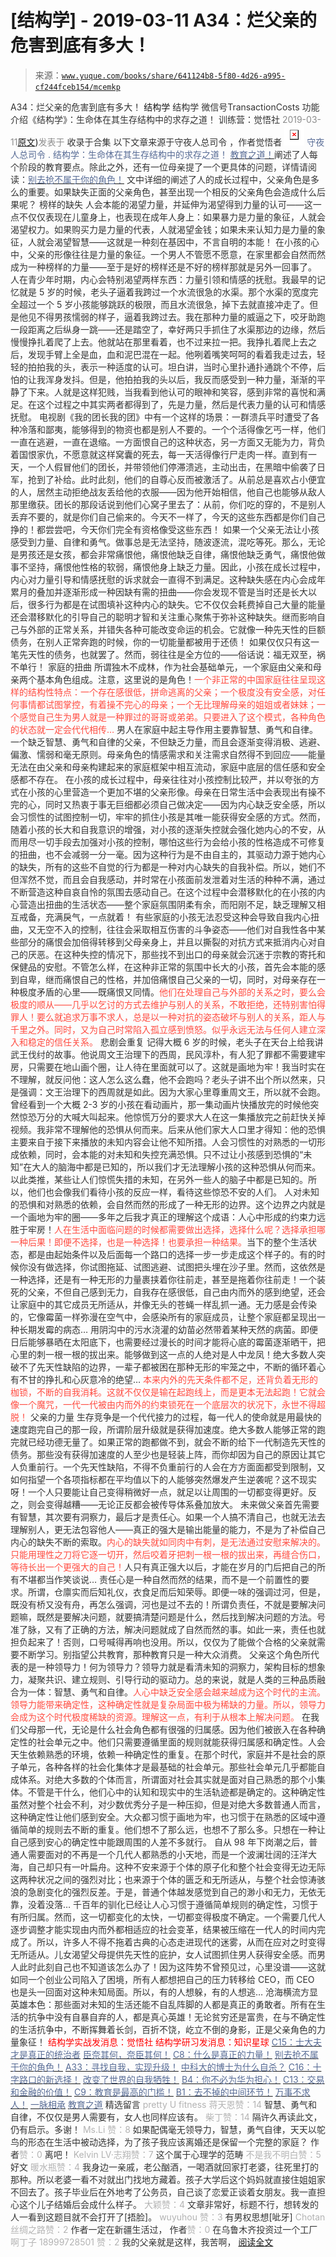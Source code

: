 # [结构学] - 2019-03-11 A34：烂父亲的危害到底有多大！

> 来源：[`www.yuque.com/books/share/641124b8-5f80-4d26-a995-cf244fceb154/mcemkp`](https://www.yuque.com/books/share/641124b8-5f80-4d26-a995-cf244fceb154/mcemkp)

<ne-p id="520f42f3293818f927861ebbd5b15da4_p_0" data-lake-id="520f42f3293818f927861ebbd5b15da4_p_0"><ne-text id="u4c7487fb" style="color: rgb(51, 51, 51);">A34：烂父亲的危害到底有多大！</ne-text></ne-p> <ne-p id="0f346bf69ec61a28339e0e14a539546e" data-lake-id="0f346bf69ec61a28339e0e14a539546e"><ne-text id="u2a4ae0c1" ne-fontsize="14">结构学</ne-text></ne-p> <ne-p id="de62b607f41d20f88900300de05f3371" data-lake-id="de62b607f41d20f88900300de05f3371"><ne-text id="u41c0f880" ne-fontsize="14" ne-bold="true" style="color: rgb(51, 51, 51);">结构学</ne-text></ne-p> <ne-p id="484ca414328cf81c78dfcd771daf802b" data-lake-id="484ca414328cf81c78dfcd771daf802b"><ne-text id="u1e72707e" ne-fontsize="14" style="color: rgb(51, 51, 51);">微信号</ne-text><ne-text id="u6f0d1695" ne-fontsize="14" style="color: rgb(51, 51, 51);">TransactionCosts</ne-text></ne-p> <ne-p id="9f873bc8570a34cde6f683a7756fb57b" data-lake-id="9f873bc8570a34cde6f683a7756fb57b"><ne-text id="u8ea6c286" ne-fontsize="14" style="color: rgb(51, 51, 51);">功能介绍</ne-text><ne-text id="uae7472ab" ne-fontsize="14" style="color: rgb(51, 51, 51);">《结构学》：生命体在其生存结构中的求存之道！ 训练营：觉悟社</ne-text></ne-p> <ne-p id="e8697adf6d437e9a694f277297be0730" data-lake-id="e8697adf6d437e9a694f277297be0730"><ne-text id="u602ce3e2" style="color: rgb(140, 140, 140);">2019-03-11</ne-text>[<ne-text id="u9d73d7c6" ne-fontsize="14">原文</ne-text>](https://mp.weixin.qq.com/s?__biz=MzIzMDYwOTM0Mg==&mid=2247483986&idx=1&sn=984fbf5e696f7a3f34f25dcf93037cea&chksm=e8b19a83dfc61395d629a54503920505c42a73a62b9e72308ed4ea0d66c509ca66a1a3138ea5#rd))<ne-text id="u9d52b09f" ne-fontsize="14" style="color: rgb(140, 140, 140);">发表于</ne-text></ne-p> <ne-p id="5f43d9cb555ae564be75af827cc8658d" data-lake-id="5f43d9cb555ae564be75af827cc8658d"><ne-text id="u2bab0ea6" style="color: rgb(51, 51, 51);">收录于合集</ne-text></ne-p> <ne-p id="518d32a5db22320a35814b09b5c2bdfc" data-lake-id="518d32a5db22320a35814b09b5c2bdfc"><ne-text id="u5e7daba5" ne-fontsize="14" style="color: rgb(51, 51, 51);">以下文章来源于守夜人总司令 ，作者觉悟者</ne-text></ne-p> <ne-p id="79771be3b85d9b5cad09260130678772" data-lake-id="79771be3b85d9b5cad09260130678772"><ne-card data-card-name="image" data-card-type="inline" id="R3jjO" ne-fontsize="14" data-event-boundary="card" style="color: rgb(87, 107, 149);">![](img/e6bca47321d9705ff66086277eac4db1.png)  <ne-p id="2ec7fdd96ed2e4bf168a1f170bc667f3" data-lake-id="2ec7fdd96ed2e4bf168a1f170bc667f3"><ne-text id="ub2cf9693" style="color: rgb(87, 107, 149);">守夜人总司令</ne-text></ne-p> <ne-p id="8a675f094bac0adf1be9d3f67aed3b13" data-lake-id="8a675f094bac0adf1be9d3f67aed3b13"><ne-text id="uaec7add8" ne-fontsize="14" style="color: rgb(87, 107, 149);">.</ne-text></ne-p> <ne-p id="a6c9a406a8e7ef499f336e11dbd2bcee" data-lake-id="a6c9a406a8e7ef499f336e11dbd2bcee"><ne-text id="ua724c165" style="color: rgb(87, 107, 149);">结构学：生命体在其生存结构中的求存之道！</ne-text></ne-p> <ne-p id="659c90dea04099ec2e4d51d2525afc01" data-lake-id="659c90dea04099ec2e4d51d2525afc01">[<ne-text id="u40fb230d" style="color: rgb(87, 107, 149);">教育之道！</ne-text>](http://mp.weixin.qq.com/s?__biz=MzIzMDYwOTM0Mg==&mid=2247483847&idx=1&sn=097da00a3678070306d45a8f6fe8269a&chksm=e8b19916dfc6100037581f9c7888444ec5f746dbfc13a2276592f424d039b027cefb6b5c9de1&scene=21#wechat_redirect)<ne-text id="u7f42828b" style="color: rgb(51, 51, 51);">阐述了人每个阶段的教育要点。除此之外，还有一位母亲提了一个更具体的问题，详情请阅读：</ne-text>[<ne-text id="u17fd6d14" style="color: rgb(87, 107, 149);">别去抢不属于你的角色！</ne-text>](http://mp.weixin.qq.com/s?__biz=MzAxNDk1NjI2Mw==&mid=2247484029&idx=1&sn=4468cd35b5dfa71d932a601ed59da256&chksm=9b8a21f5acfda8e3589b3a23804ac9705e847572f02165212389830fd9ee6f9226e709dac4a5&scene=21#wechat_redirect) <ne-text id="uabd9dcf4" style="color: rgb(51, 51, 51);">文中详细的阐述了人的成长过程中，父亲角色是多么的重要。如果缺失正面的父亲角色，甚至出现一个相反的父亲角色会造成什么后果呢？</ne-text></ne-p> <ne-p id="03ac2f1eb72438980868e1b5b89e92b0" data-lake-id="03ac2f1eb72438980868e1b5b89e92b0"><ne-text id="u81aa19a3" ne-bold="true" style="color: rgb(51, 51, 51);">榜样的缺失</ne-text></ne-p> <ne-p id="c89d2b7d9951a40ca03249718685fa6c" data-lake-id="c89d2b7d9951a40ca03249718685fa6c"><ne-text id="u30814ce6" ne-bold="true" style="color: rgb(51, 51, 51);">人会本能的渴望力量，并延伸为渴望得到力量的认可——这一点不仅仅表现在儿童身上，也表现在成年人身上：如果暴力是力量的象征，人就会渴望权力。如果购买力是力量的代表，人就渴望金钱；如果未来认知力是力量的象征，人就会渴望智慧——这就是一种刻在基因中，不言自明的本能！</ne-text></ne-p> <ne-p id="1207cf717cb3ba9373b85918dfe81eec" data-lake-id="1207cf717cb3ba9373b85918dfe81eec"><ne-text id="ue25fb00a" style="color: rgb(51, 51, 51);">在小孩的心中，父亲的形像往往是力量的象征。一个男人不管愿不愿意，在家里都会自然而然成为一种榜样的力量——至于是好的榜样还是不好的榜样那就是另外一回事了。</ne-text></ne-p> <ne-p id="11033bf2b9d6f86cf4935e6d4681bd0d" data-lake-id="11033bf2b9d6f86cf4935e6d4681bd0d"><ne-text id="u755280f4" ne-bold="true" style="color: rgb(51, 51, 51);">人在青少年时期，内心会特别渴望两样东西：力量引领和情感的抚慰。</ne-text><ne-text id="u86a57c11" style="color: rgb(51, 51, 51);">我最早的记忆就是 5 岁的时候，老头子逼着我跨过一个水流很急的水渠。那个水渠的宽度完全超过一个 5 岁小孩能够跳跃的极限，而且水流很急，掉下去就直接冲走了。但是他见不得男孩懦弱的样子，逼着我跨过去。我在那种力量的威逼之下，咬牙助跑一段距离之后纵身一跳——还是踏空了，幸好两只手抓住了水渠那边的边缘，然后慢慢挣扎着爬了上去。他就站在那里看着，也不过来拉一把。我挣扎着爬上去之后，发现手臂上全是血，血和泥巴混在一起。他咧着嘴笑呵呵的看着我走过去，轻轻的拍拍我的头，表示一种适度的认可。坦白讲，当时心里扑通扑通跳个不停，后怕的让我浑身发抖。但是，他拍拍我的头以后，我反而感受到一种力量，渐渐的平静了下来。人就是这样犯贱，当我看到他认可的眼神和笑容，感到非常的喜悦和满足。在这个过程之中其实两者都得到了，先是力量，然后是代表力量的认可和情感抚慰。</ne-text></ne-p> <ne-p id="a0399edb773be876fe088bc9a128e43e" data-lake-id="a0399edb773be876fe088bc9a128e43e"><ne-text id="u6f708938" style="color: rgb(51, 51, 51);">电视剧《我的团长我的团》中有一个这样的场景：一群溃兵平时遭受了各种冷落和鄙夷，能够得到的物资也都是别人不要的。一个个活得像乞丐一样，他们一直在逃避，一直在退缩。一方面恨自己的这种状态，另一方面又无能为力，背负着国恨家仇，不愿意就这样窝囊的死去，每一天活得像行尸走肉一样。直到有一天，一个人假冒他们的团长，并带领他们停滞溃逃，主动出击，在黑暗中偷袭了日军，抢到了补给。此时此刻，他们的自尊心反而被激活了。从前总是喜欢占小便宜的人，居然主动拒绝战友丢给他的衣服——因为他开始相信，他自己也能够从敌人那里缴获。团长的那段话说到他们心窝子里去了：从前，你们吃的穿的，不是别人丢弃不要的，就是你们自己偷来的。今天不一样了，今天的这些东西都是你们自己挣的！都尝尝吧，今天你们完全有资格像受这些东西！</ne-text></ne-p> <ne-p id="4d2647910a8f8e994ec46e3036992dd5" data-lake-id="4d2647910a8f8e994ec46e3036992dd5"><ne-text id="u348fc0f8" style="color: rgb(51, 51, 51);">如果一个父亲无法让小孩感受到力量、自律和勇气。做事总是无法坚持，随波逐流，混吃等死。那么，无论是男孩还是女孩，都会非常痛恨他，痛恨他缺乏自律，痛恨他缺乏勇气，痛恨他做事不坚持，痛恨他性格的软弱，痛恨他身上缺乏力量。因此，小孩在成长过程中，内心对力量引导和情感抚慰的诉求就会一直得不到满足。这种缺失感在内心会成年累月的叠加并逐渐形成一种因缺有需的扭曲——你会发现不管是当时还是长大以后，很多行为都是在试图填补这种内心的缺失。它不仅仅会耗费掉自己大量的能量还会潜移默化的引导自己的聪明才智和关注重心聚焦于弥补这种缺失。继而影响自己与外部的正常关系，并错失各种可能改变命运的机会。它就像一种先天性的巨额债务，在别人正常奔跑的时候，你的一切能量都被用于还债！</ne-text></ne-p> <ne-p id="cd801711ef05f17b0c619b18df593868" data-lake-id="cd801711ef05f17b0c619b18df593868"><ne-text id="u6a525a1a" style="color: rgb(51, 51, 51);">如果仅仅只有这一笔先天性的债务，也就罢了。然而，弱往往是全方位的——俗话说：福无双至，祸不单行！</ne-text></ne-p> <ne-p id="16627e7e6ac4e6972a66d9e68656625a" data-lake-id="16627e7e6ac4e6972a66d9e68656625a"><ne-text id="u01e2807e" ne-bold="true" style="color: rgb(51, 51, 51);">家庭的扭曲</ne-text></ne-p> <ne-p id="53dac62563ddd73d88db79e1c117ee65" data-lake-id="53dac62563ddd73d88db79e1c117ee65"><ne-text id="uf0a24c79" style="color: rgb(51, 51, 51);">所谓独木不成林，作为社会基础单元，一个家庭由父亲和母亲两个基本角色组成。注意，这里说的是角色！</ne-text><ne-text id="uc37362d1" style="color: rgb(255, 76, 65);">一个非正常的中国家庭往往呈现这样的结构性特点：一个存在感很低，拼命逃离的父亲；一个极度没有安全感，对任何事情都试图掌控，有着操不完心的母亲；一个无比理解母亲的姐姐或者妹妹；一个感觉自己生为男人就是一种罪过的哥哥或弟弟。只要进入了这个模式，各种角色的状态就一定会代代相传…</ne-text></ne-p> <ne-p id="a87e5b357ce543b50137a7b37484585a" data-lake-id="a87e5b357ce543b50137a7b37484585a"><ne-text id="u092c0f56" ne-bold="true" style="color: rgb(51, 51, 51);">男人在家庭中起主导作用主要靠智慧、勇气和自律。一个缺乏智慧、勇气和自律的父亲，不但缺乏力量，而且会逐渐变得消极、逃避、偏激、懦弱和毫无原则。</ne-text><ne-text id="u263df9f9" style="color: rgb(51, 51, 51);">母亲角色的情感需求和关注需求自然得不到回应——</ne-text><ne-text id="u118ffa46" ne-bold="true" style="color: rgb(51, 51, 51);">能量无法在由父亲和母亲构建起来的家庭框架中相互流动，家庭中底层的信任感和安全感都不存在。</ne-text></ne-p> <ne-p id="e92232b246b2bb5c271bc8461a35fd77" data-lake-id="e92232b246b2bb5c271bc8461a35fd77"><ne-text id="ub1a68068" style="color: rgb(51, 51, 51);">在小孩的成长过程中，母亲往往对小孩控制比较严，并以夸张的方式在小孩的心里营造一个更加不堪的父亲形像。母亲在日常生活中会表现出有操不完的心，同时又热衷于事无巨细都必须自己做决定——因为内心缺乏安全感，所以会习惯性的试图控制一切，牢牢的抓住小孩是其唯一能获得安全感的方式。然而，随着小孩的长大和自我意识的增强，对小孩的逐渐失控就会强化她内心的不安，从而用尽一切手段去加强对小孩的控制，哪怕这些行为会给小孩的性格造成不可修复的扭曲，也不会减弱一分一毫。因为这种行为是不由自主的，其驱动力源于她内心的缺失，所有的这些不自觉的行为都是一种对内心缺失的自我补偿。所以，她们不但浑然不觉，而且会自我感动，并时常在小孩面前发泄着对生活的种种不满，通过不断营造这种自哀自怜的氛围去感动自己。</ne-text><ne-text id="u792cf61f" ne-bold="true" style="color: rgb(51, 51, 51);">在这个过程中会潜移默化的在小孩的内心营造出扭曲的生活状态——整个家庭氛围阴柔有余，而阳刚不足，缺乏理解又相互戒备，充满戾气，一点就着！</ne-text></ne-p> <ne-p id="8fbbf587c7071164162dd054a16fdd82" data-lake-id="8fbbf587c7071164162dd054a16fdd82"><ne-text id="udbfe6ce7" style="color: rgb(51, 51, 51);">有些家庭的小孩无法忍受这种会导致自我内心扭曲，又无空不入的控制，往往会采取相互伤害的斗争姿态——他们对自我性各中某些部分的痛恨会加倍得转移到父母亲身上，并且以撕裂的对抗方式来抵消内心对自己的厌恶。在这种失控的情况下，那些找不到出口的母亲就会沉迷于宗教的寄托和保健品的安慰。</ne-text><ne-text id="u3a01b3c6" ne-bold="true" style="color: rgb(51, 51, 51);">不管怎么样，在这种非正常的氛围中长大的小孩，首先会本能的感到自卑，继而痛恨自己的性格，并加倍痛恨自己父亲的一切，同时，对母亲存在一种极度矛盾的心里——既痛恨又同情。</ne-text><ne-text id="ud1581b59" style="color: rgb(255, 76, 65);">他们在处理自己与外部的关系之时，要么会极度的顺从——几乎以乞讨的方式去维护与别人的关系，不敢拒绝，还特别害怕得罪人！要么就追求万事不求人，总是以一种对抗的姿态破坏与别人的关系，距人与千里之外。同时，又为自己时常陷入孤立感到愤怒。似乎永远无法与任何人建立深入和稳定的信任关系。</ne-text></ne-p> <ne-p id="43e3076b1d3636f2f4b4ff6feb4c74eb" data-lake-id="43e3076b1d3636f2f4b4ff6feb4c74eb"><ne-text id="u9e53ade1" ne-bold="true" style="color: rgb(51, 51, 51);">悲剧会重复</ne-text></ne-p> <ne-p id="6de70b873cd14b7c21102d175af51483" data-lake-id="6de70b873cd14b7c21102d175af51483"><ne-text id="u009240bc" style="color: rgb(51, 51, 51);">记得大概 6 岁的时候，老头子在天台上给我讲武王伐纣的故事。他说周文王治理下的西周，民风淳朴，有人犯了罪都不需要建牢房，只需要在地山画个圈，让人待在里面就可以了。这就是画地为牢！我当时实在不理解，就反问他：这人怎么这么蠢，他不会跑吗？老头子讲不出个所以然来，只是强调：文王治理下的西周就是如此。因为大家心里尊重周文王，所以就不会跑。</ne-text></ne-p> <ne-p id="08397ccd45da0eeeba9ccdc0d0f86aa0" data-lake-id="08397ccd45da0eeeba9ccdc0d0f86aa0"><ne-text id="udd3f3c26" style="color: rgb(51, 51, 51);">曾经看到一个大概 2-3 岁的小孩在看动画片，那一集动画片快播放完的时候他突然惊恐万分的大喊大叫起来。他惊慌万分的要求大人在这一集播放完之前赶快关掉视频。我非常不理解他的恐惧从何而来。后来从他们家大人口里才得知：他的恐惧主要来自于接下来播放的未知内容会让他不知所措。</ne-text><ne-text id="u5d2e4d48" ne-bold="true" style="color: rgb(51, 51, 51);">人会习惯性的对熟悉的一切形成依赖，同时，会本能的对未知和失控充满恐惧。</ne-text><ne-text id="u185a5ffe" style="color: rgb(51, 51, 51);">只不过让小孩感到恐惧的“未知”在大人的脑海中都是已知的，所以我们才无法理解小孩的这种恐惧从何而来。以此类推，某些让人们惊慌失措的未知，在另外一些人的脑子中都是已知的。所以，他们也会像我们看待小孩的反应一样，看待这些惊恐不安的人们。</ne-text></ne-p> <ne-p id="7ab569807cef9a35125d307573eac420" data-lake-id="7ab569807cef9a35125d307573eac420"><ne-text id="u824905cf" ne-bold="true" style="color: rgb(51, 51, 51);">人对未知的恐惧和对熟悉的依赖，会自然而然的形成了一种无形的边界。这个边界之内就是一个画地为牢的圈——多年之后我才真正的理解这个成语：人心中形成的约束力远胜于牢房！</ne-text><ne-text id="u46aaa931" style="color: rgb(255, 76, 65);">人在生活中面临问题的时候都需要做出选择，选择什么呢？选择承担哪一种后果！即便不选择，也是一种选择！也要承担一种结果。</ne-text><ne-text id="ucb8d9cad" style="color: rgb(51, 51, 51);">当下的整个生活状态，都是由起始条件以及后面每一个路口的选择一步一步走成这个样子的。有的时候你没有做选择，你试图拖延、试图逃避、试图把头埋在沙子里。然而，这依然是一种选择，还是有一种无形的力量裹挟着你往前走，甚至是拖着你往前走！一个装死的父亲，不但自己感到无力，自我存在感很低，自己由内而外的感到绝望，还会让家庭中的其它成员无所适从，并像无头的苍蝇一样乱抓一通。</ne-text><ne-text id="udf448db6" ne-bold="true" style="color: rgb(51, 51, 51);">无力感是会传染的，它像霉菌一样弥漫在空气中，会感染所有的家庭成员，让整个家庭都呈现出一种长期发霉的病态…</ne-text></ne-p> <ne-p id="69b27cdb5b26eb434524198fc57eb96a" data-lake-id="69b27cdb5b26eb434524198fc57eb96a"><ne-text id="ud9190931" style="color: rgb(51, 51, 51);">用阴沟中的污水浇灌的幼苗必然带着某种天然的病菌。即便日后能够暴晒在太阳底下，也需要经过漫长的时间才能将心底的霉菌逐渐晒干，把心里的刺一根一根的拔出来。能够做到这一点的人绝对是人中龙凤！绝大多数人突破不了先天性缺陷的边界，一辈子都被困在那种无形的牢笼之中，不断的循环着心有不甘的挣扎和心灰意冷的绝望…</ne-text> <ne-text id="u31144a5f" style="color: rgb(255, 76, 65);">本来内外的先天条件都不足，还背负着无形的枷锁，不断的自我消耗。这就不仅仅是输在起跑线上，而是更本无法起跑！它就会像一个魔咒，一代一代被由内而外的约束锁死在一个底层次的状况下，永世不得超脱！</ne-text></ne-p> <ne-p id="ad74b1f7aad3fc72c8076404d08ad1a2" data-lake-id="ad74b1f7aad3fc72c8076404d08ad1a2"><ne-text id="uc2bd2444" ne-bold="true" style="color: rgb(51, 51, 51);">父亲的力量</ne-text></ne-p> <ne-p id="b2bcd1fe55cf713310b98f85b122f385" data-lake-id="b2bcd1fe55cf713310b98f85b122f385"><ne-text id="uac9c41f0" style="color: rgb(51, 51, 51);">生存竞争是一个代代接力的过程，每一代人的使命就是用最快的速度跑完自己的那一段，所谓阶层升级就是获得加速度。绝大多数人能够正常的跑完就已经功德无量了。如果正常的跑都做不到，就会不断的给下一代制造先天性的债务。那些没有获得加速度的人至少也是轻装上阵，而你却因为自己的原因让其它人负重前行。一个先天性缺陷，不得不负重前行的人会在方方面面都受到限制，又如何指望一个各项指标都在平均值以下的人能够突然爆发产生逆袭呢？这不现实呀！</ne-text><ne-text id="u6d4e41b1" ne-bold="true" style="color: rgb(51, 51, 51);">一个人只要能让自己变得稍微好一点，就足以让周围的一切都变得更好。反之，则会变得越糟——无论正反都会被传导体系叠加放大。</ne-text></ne-p> <ne-p id="79b71d4daa5ca83ff44b34a606d061a5" data-lake-id="79b71d4daa5ca83ff44b34a606d061a5"><ne-text id="u68bb6795" ne-bold="true" style="color: rgb(51, 51, 51);">未来做父亲首先需要有智慧，其次要有洞察力，最后才是责任心。</ne-text><ne-text id="u593f275b" style="color: rgb(51, 51, 51);">如果一个人搞不清自己，也就无法去理解别人，更无法包容他人——真正的强大是输出能量的能力，不是为了补偿自己内心的缺失不断的索取。</ne-text><ne-text id="u09d4b862" style="color: rgb(255, 76, 65);">内心的缺失就如同肉中有刺，是无法通过安慰来解决的。只能用理性之刀将它逐一切开，然后咬着牙把刺一根一根的拔出来，再缝合伤口，等待长出一个更强大的自己！</ne-text><ne-text id="ube18c383" ne-bold="true" style="color: rgb(51, 51, 51);">人只有真正强大以后，才能在岁月的门后把自己的所有不堪都当作笑谈说…</ne-text></ne-p> <ne-p id="8d35def5ee2c0fc12c123e111ef63c94" data-lake-id="8d35def5ee2c0fc12c123e111ef63c94"><ne-text id="udd4d40d8" style="color: rgb(51, 51, 51);">责任心是一种自然而然的结果，而不是一个前置性的要求。所谓，仓廪实而后知礼仪，衣食足而后知荣辱。即便一味的强调过河，但是，既没有桥又没有舟，再怎么强调，河也是过不去的！所谓负责任，不就是要解决问题嘛，既然是要解决问题，就要搞清楚问题是什么，然后找到解决问题的方法。号准了脉，又有了正确的方法，解决问题就成了自然而然的事。如此一来，责任也就担负起来了！否则，口号喊得再响也没用。所以，仅仅为了能做个合格的父亲就需要不断学习。别指望公共教育，那种教育只是一种大众消费。</ne-text></ne-p> <ne-p id="fcc86afa917a5aef72a7d679343315a7" data-lake-id="fcc86afa917a5aef72a7d679343315a7"><ne-text id="u43493a94" ne-bold="true" style="color: rgb(51, 51, 51);">父亲这个角色所代表的是一种领导力！</ne-text><ne-text id="u6206c3e9" style="color: rgb(51, 51, 51);">何为领导力？</ne-text><ne-text id="u8c363c2f" ne-bold="true" style="color: rgb(51, 51, 51);">领导力就是看清未知的洞察力，架构目标的想象力，凝聚共识、建立规则、引导行动的驱动力。</ne-text><ne-text id="ub71d7ecc" style="color: rgb(51, 51, 51);">总的来说，就是人类的三种品质融合为一体：智慧、勇气和自律。</ne-text><ne-text id="u316fd11b" style="color: rgb(255, 76, 65);">人心中缺乏安全感会越来越成为这个时代的主流。领导力能带来确定性，这种确定性就是复杂局面中极为稀缺的力量。所以，领导力会成为这个时代极度稀缺的资源。理解这一点，有利于从根本上解决问题。</ne-text></ne-p> <ne-p id="9cb8c8526c257d884712e33ba0a22f94" data-lake-id="9cb8c8526c257d884712e33ba0a22f94"><ne-text id="u4186e820" style="color: rgb(51, 51, 51);">在我们父母那一代，无论是什么社会角色都有很强的归属感。因为他们被嵌入在各种确定性的社会单元之中。他们只需要遵循里面的规则就能获得归属感和确定性。人会天生依赖熟悉的环境，依赖一种确定性的重复。在那个时代，家庭并不是社会的原子单元，各种各样的社会化集体才是最基础的社会单元。那些社会单元几乎都能自成体系。对绝大多数的个体而言，所谓面对社会其实就是面对自己熟悉的那个小集体。不管是干什么，他们心中的认知和现实中的生活轨迹都是确定的。这种确定性虽然对整个社会不利，对少数优秀分子是一种压抑，但是对绝大多数普通人而言，这种确定性让他们感到安全。</ne-text><ne-text id="uabf50e0f" ne-bold="true" style="color: rgb(51, 51, 51);">大众都习惯于画地为牢，也习惯于在熟悉的区域中遵循简单的规则去不断的重复。他们想不了那么远，也想不了那么多。只想在一种让自己感到安心的确定性中能跟周围的人差不多就行。</ne-text></ne-p> <ne-p id="d4c91b7bbdac873c2a92a3a9d604d151" data-lake-id="d4c91b7bbdac873c2a92a3a9d604d151"><ne-text id="u1c284f42" style="color: rgb(51, 51, 51);">自从 98 年下岗潮之后，普通人需要面对的不再是一个几代人都熟悉的小天地，而是一个波澜壮阔的汪洋大海，自己却只有一叶扁舟。这种不安来源于个体的原子化和整个社会变得无边无际这两种状况之间的强烈对比；也来源于个体的匮乏和无所适从，与整个社会惊涛骇浪的急剧变化的强烈反差。于是，普通个体越发感觉到自己的渺小和无力，无依无靠，没着没落…</ne-text></ne-p> <ne-p id="7e34555e7c8a5921d879c2f20908a469" data-lake-id="7e34555e7c8a5921d879c2f20908a469"><ne-text id="u137db9af" style="color: rgb(51, 51, 51);">千百年的驯化已经让人心习惯于遵循简单规则的确定性，习惯于有所归属。然而，这一切都变化的太快，一切都变得极度不确定。一个需要几代人逐步调整才能实现由内而外都相适应的社会变革，结果被压缩在一代人的时间内完成了。所以，许多人不得不拖着古典的心态走进现代的迷雾，从而在应对之时变得无所适从。儿女渴望父母提供先天性的庇护，女人试图抓住男人获得安全感。而男人此时此刻自己也不知道该怎么办了！因为这阵势不曾预见过，心里没谱——这就如同一个创业公司陷入了困境，所有人都想把自己的压力转移给 CEO，而 CEO 也是头一回面对这种未知局面。所以，有的人想躲，有的人想逃…</ne-text></ne-p> <ne-p id="e6f24ec2e121c37bc94afcde5fb2c25f" data-lake-id="e6f24ec2e121c37bc94afcde5fb2c25f"><ne-text id="u63c9d0f1" ne-bold="true" style="color: rgb(51, 51, 51);">沧海横流方显英雄本色：那些面对未知的生活还能不自乱阵脚的人都是真正的勇敢者。所有在生活的抗争中没有自暴自弃的人，都是真心英雄！无论贫穷还是富贵，在与不确定性的生活抗争中，不断挥舞着长剑，百折不饶，屹立不倒的身影，正是父亲角色的力量象征！</ne-text></ne-p> <ne-p id="c3f21b13ff089bdfbb657499b3da7b79" data-lake-id="c3f21b13ff089bdfbb657499b3da7b79" ne-alignment="center"><ne-text id="u8851982e" style="color: rgb(255, 0, 0);">结构学实战发消息</ne-text><ne-text id="uc64887d6" ne-bold="true" style="color: rgb(255, 0, 0);">：觉悟社</ne-text></ne-p> <ne-p id="d3784414eaf93342fb957af7a70af0b3" data-lake-id="d3784414eaf93342fb957af7a70af0b3" ne-alignment="center"><ne-text id="u11767602" style="color: rgb(255, 0, 0);">结构学研习发消息</ne-text><ne-text id="ud499f0f3" ne-bold="true" style="color: rgb(255, 0, 0);">：知识星球</ne-text></ne-p>  <ne-p id="338a53fbf5c0bb27247e9961f6832a5e" data-lake-id="338a53fbf5c0bb27247e9961f6832a5e" ne-alignment="center"><ne-card data-card-name="image" data-card-type="inline" id="G07jP" data-event-boundary="card" style="color: rgb(51, 51, 51);"><ne-p id="faba2c7171b5fd949da53614edf14f36" data-lake-id="faba2c7171b5fd949da53614edf14f36">[<ne-text id="ubc65e688" ne-fontsize="13" style="color: rgb(87, 107, 149);">C15：士大夫才是真正的统治者</ne-text>](http://mp.weixin.qq.com/s?__biz=MzIzMDYwOTM0Mg==&mid=2247483960&idx=1&sn=91978b70e123a7a6a57a3678d4b17e86&chksm=e8b19ae9dfc613ff1bd2aadb1504c0332942657d1fcb07f947b313ec1c123cc75b21b23f6e16&scene=21#wechat_redirect)</ne-p> <ne-p id="8c8e380cf6fa80ee5edcfa269ff9c493" data-lake-id="8c8e380cf6fa80ee5edcfa269ff9c493">[<ne-text id="u0dbf0ac5" ne-fontsize="13" style="color: rgb(87, 107, 149);">臣奈其何，奈臣其何！</ne-text>](http://mp.weixin.qq.com/s?__biz=MzIzMDYwOTM0Mg==&mid=2247483860&idx=1&sn=b5b01ae82ff764ce2806251e3f2a809f&chksm=e8b19905dfc61013607735eb7782299c9a4d7a39a8b15a7b46182ef20eda3ffe9f6ed6337e1f&scene=21#wechat_redirect)</ne-p> <ne-p id="f5e72d1f6200e5c67137bdd29368e415" data-lake-id="f5e72d1f6200e5c67137bdd29368e415">[<ne-text id="ubb3018f0" ne-fontsize="13" style="color: rgb(87, 107, 149);">C8：什么是真正的力量！</ne-text>](http://mp.weixin.qq.com/s?__biz=MzIzMDYwOTM0Mg==&mid=2247483956&idx=1&sn=ccfa41292bc8b3a7d6c9b16106d38381&chksm=e8b19ae5dfc613f3c10d19d1f54ba5b829b60095e2d5d0c92f73406030ecbedb86e051440415&scene=21#wechat_redirect)</ne-p> <ne-p id="a425f5b429593a956d53df7579403b64" data-lake-id="a425f5b429593a956d53df7579403b64">[<ne-text id="ued44b45e" ne-fontsize="13" style="color: rgb(87, 107, 149);">别去抢不属于你的角色！</ne-text>](http://mp.weixin.qq.com/s?__biz=MzAxNDk1NjI2Mw==&mid=2247484029&idx=1&sn=4468cd35b5dfa71d932a601ed59da256&chksm=9b8a21f5acfda8e3589b3a23804ac9705e847572f02165212389830fd9ee6f9226e709dac4a5&scene=21#wechat_redirect)</ne-p> <ne-p id="4ffb3ef6ba34192f96b03a0256ccf2b5" data-lake-id="4ffb3ef6ba34192f96b03a0256ccf2b5">[<ne-text id="ub6f006eb" ne-fontsize="13" style="color: rgb(87, 107, 149);">A33：寻找自我，实现升级！</ne-text>](http://mp.weixin.qq.com/s?__biz=MzAxNDk1NjI2Mw==&mid=2247484345&idx=1&sn=9e78f5cf0d903bd17b4d7bceef9154c0&chksm=9b8a2031acfda92742c5b35aa2c8865b36e42acdd6a1689e1d05c9701aae3d9e930761d0a65c&scene=21#wechat_redirect)</ne-p> <ne-p id="49c9ef9d6aeae4e62fb5fe405c9f6c6b" data-lake-id="49c9ef9d6aeae4e62fb5fe405c9f6c6b">[<ne-text id="u1e473ebc" ne-fontsize="13" style="color: rgb(87, 107, 149);">中科大的博士为什么自杀？</ne-text>](http://mp.weixin.qq.com/s?__biz=MzAxNDk1NjI2Mw==&mid=2247484315&idx=1&sn=035b48412d69e31f4c6dc098de789d83&chksm=9b8a2013acfda90563d4168b3b10fd4df660235df2e64da899fb0a27b76e8db097046a840d30&scene=21#wechat_redirect)</ne-p> <ne-p id="517fa0ebf91dd4534f039acab3806487" data-lake-id="517fa0ebf91dd4534f039acab3806487">[<ne-text id="u2141a75e" ne-fontsize="13" style="color: rgb(87, 107, 149);">C16：十字路口的新选择！</ne-text>](http://mp.weixin.qq.com/s?__biz=MzIzMDYwOTM0Mg==&mid=2247483982&idx=1&sn=4099c792f44543ffaf485da4f7a1737f&chksm=e8b19a9fdfc6138974ede0122872f34f6e96d656956f1559ff656c166252f5afbd7bef71b32f&scene=21#wechat_redirect)</ne-p> <ne-p id="2376d5398673e10f96a5f1086f6033d2" data-lake-id="2376d5398673e10f96a5f1086f6033d2">[<ne-text id="u5166ba8a" ne-fontsize="13" style="color: rgb(87, 107, 149);">改变了世界的自我牺牲！</ne-text>](http://mp.weixin.qq.com/s?__biz=MzIzMDYwOTM0Mg==&mid=2247483969&idx=1&sn=91dfb942a5d4f17dcb459a1957cc2a4e&chksm=e8b19a90dfc61386b6e36747ecfb8304aafe9cd6844b015e76f361699387ce88e7e4df988ece&scene=21#wechat_redirect)</ne-p> <ne-p id="7d36504a44bc6c5e503e96ad1919a79c" data-lake-id="7d36504a44bc6c5e503e96ad1919a79c">[<ne-text id="uffed773d" ne-fontsize="13" style="color: rgb(87, 107, 149);">B4：你不必为华为担心！</ne-text>](http://mp.weixin.qq.com/s?__biz=MzIzMDYwOTM0Mg==&mid=2247483951&idx=1&sn=7850925e07db502ec2116efe0211318f&chksm=e8b19afedfc613e816bdef573343dbe2127c92d828c071510a8a8b9cb98384cdc7a6dbf8fbdd&scene=21#wechat_redirect)</ne-p> <ne-p id="d1995694513b785372b3e5cfcb2c385c" data-lake-id="d1995694513b785372b3e5cfcb2c385c">[<ne-text id="ue842c311" ne-fontsize="13" style="color: rgb(87, 107, 149);">C13：交易和金融的价值！</ne-text>](http://mp.weixin.qq.com/s?__biz=MzIzMDYwOTM0Mg==&mid=2247483930&idx=1&sn=ae65c47055e5a1bf799a5313d32053d3&chksm=e8b19acbdfc613ddcbff8490bf7d7ff6c7afbd985bbf3d6ef051e8f397e179061dc7edbe5fc1&scene=21#wechat_redirect)</ne-p> <ne-p id="c1af8b234ad6a5e1c8286080d9d95ce7" data-lake-id="c1af8b234ad6a5e1c8286080d9d95ce7">[<ne-text id="u8b619003" ne-fontsize="13" style="color: rgb(87, 107, 149);">C9：教育是最高的门槛！</ne-text>](http://mp.weixin.qq.com/s?__biz=MzIzMDYwOTM0Mg==&mid=2247483912&idx=1&sn=cf949bf4060408096f332d974c5296c6&chksm=e8b19ad9dfc613cf6fd13a4f9d3deea339c4829c48b07865d94eeb7adeaf3f37d45dfb9435d3&scene=21#wechat_redirect)</ne-p> <ne-p id="273c1aa0b24465c73116bae606844a32" data-lake-id="273c1aa0b24465c73116bae606844a32">[<ne-text id="ub8467ea1" ne-fontsize="13" style="color: rgb(87, 107, 149);">B1：去不掉的中间环节！</ne-text>](http://mp.weixin.qq.com/s?__biz=MzIzMDYwOTM0Mg==&mid=2247483903&idx=1&sn=e8a21cb816d6a27d869f81463805a208&chksm=e8b1992edfc610380f54d91f9acc9844820c77ce8a5bcedb4f36372c406647f45fd2514a6a77&scene=21#wechat_redirect)</ne-p> <ne-p id="f20df972e62851babad1981570b0e154" data-lake-id="f20df972e62851babad1981570b0e154">[<ne-text id="ucab9ebcf" ne-fontsize="13" style="color: rgb(87, 107, 149);">万事不求人！</ne-text>](http://mp.weixin.qq.com/s?__biz=MzIzMDYwOTM0Mg==&mid=2247483881&idx=1&sn=2c49aee6f4beb29bd355b255007cff37&chksm=e8b19938dfc6102eee07a3c8f197d52ff4871992d106989b977393a9d68834c3d5318a8138ae&scene=21#wechat_redirect)</ne-p> <ne-p id="9276a38426e2f9a2c523935f88a83567" data-lake-id="9276a38426e2f9a2c523935f88a83567">[<ne-text id="u91eddb5e" ne-fontsize="13" style="color: rgb(87, 107, 149);">一脉相承</ne-text>](http://mp.weixin.qq.com/s?__biz=MzIzMDYwOTM0Mg==&mid=2247483817&idx=1&sn=148231160af839d229a08a0615554624&chksm=e8b19978dfc6106e2404be564219be3cda1fac1eff3cabbc478865ef43edd2fa3d7cefd7197a&scene=21#wechat_redirect)</ne-p> <ne-p id="f5f923c4955ce83e862a9aa71ebfac91" data-lake-id="f5f923c4955ce83e862a9aa71ebfac91">[<ne-text id="u40a71696" ne-fontsize="13" style="color: rgb(87, 107, 149);">教育之道</ne-text>](http://mp.weixin.qq.com/s?__biz=MzIzMDYwOTM0Mg==&mid=2247483847&idx=1&sn=097da00a3678070306d45a8f6fe8269a&chksm=e8b19916dfc6100037581f9c7888444ec5f746dbfc13a2276592f424d039b027cefb6b5c9de1&scene=21#wechat_redirect)</ne-p> <ne-h3 id="lsdIP" data-lake-id="lsdIP"><ne-heading-ext><ne-heading-anchor></ne-heading-anchor><ne-heading-fold></ne-heading-fold></ne-heading-ext><ne-heading-content><ne-text id="uf98beb4d" ne-fontsize="16" style="color: rgb(51, 51, 51);">精选留言</ne-text></ne-heading-content></ne-h3>  <ne-p id="1d4908ca799378f9249da5dce04f8bcf" data-lake-id="1d4908ca799378f9249da5dce04f8bcf"><ne-card data-card-name="image" data-card-type="inline" id="fFNOM" data-event-boundary="card" style="color: rgb(51, 51, 51);"><ne-p id="7250bd31c26ea738609ac99ed769cc0e" data-lake-id="7250bd31c26ea738609ac99ed769cc0e"><ne-text id="uf9b91305" style="color: rgb(179, 179, 179);">pretty U fitness 蒋天恩赞：14</ne-text></ne-p> <ne-p id="6fd12628058800cda81f9a40706a9a53" data-lake-id="6fd12628058800cda81f9a40706a9a53"><ne-text id="uaa5325af" style="color: rgb(51, 51, 51);">智慧、勇气和自律，不仅仅是男人需要有，女人也同样应该有。</ne-text></ne-p>  <ne-p id="6c1c524a29ca379135379affde15865c" data-lake-id="6c1c524a29ca379135379affde15865c"><ne-card data-card-name="image" data-card-type="inline" id="DRqOt" data-event-boundary="card" style="color: rgb(51, 51, 51);"><ne-p id="5c07cde31bae97b878682c4cd9670121" data-lake-id="5c07cde31bae97b878682c4cd9670121"><ne-text id="u86b895d3" style="color: rgb(179, 179, 179);">柴丁赞：14</ne-text></ne-p> <ne-p id="cce0292cf4c2f6d67555b1269b00ff39" data-lake-id="cce0292cf4c2f6d67555b1269b00ff39"><ne-text id="u4a3d839f" style="color: rgb(51, 51, 51);">隔许久再读此文，仍有启示。多谢！</ne-text></ne-p>  <ne-p id="fe9c1c5e89d6c46dc79c4a543e09fd62" data-lake-id="fe9c1c5e89d6c46dc79c4a543e09fd62"><ne-card data-card-name="image" data-card-type="inline" id="emA7M" data-event-boundary="card" style="color: rgb(51, 51, 51);"><ne-p id="1ecba96f37f77a6abb01786057289be0" data-lake-id="1ecba96f37f77a6abb01786057289be0"><ne-text id="uad7d56d6" style="color: rgb(179, 179, 179);">Ms.Li 赞：8</ne-text></ne-p> <ne-p id="313e1fba71b3bb0fa1b3d093259a1e0b" data-lake-id="313e1fba71b3bb0fa1b3d093259a1e0b"><ne-text id="u7e898717" style="color: rgb(51, 51, 51);">如果配偶毫无领导力，智慧，勇气自律，天天以鸵鸟的形态在生活中被动选择，为了孩子我应该离婚还是保留一个完整的家庭？</ne-text></ne-p> <ne-p id="9f2c70b03de622dc050a55607b905d4e" data-lake-id="9f2c70b03de622dc050a55607b905d4e"><ne-text id="u8ffe64e7" style="color: rgb(51, 51, 51);">作者</ne-text><ne-text id="ub5ba3107" style="color: rgb(179, 179, 179);">赞：0</ne-text></ne-p> <ne-p id="cf4088a44ced644bb683cf97edfca28b" data-lake-id="cf4088a44ced644bb683cf97edfca28b"><ne-text id="u29233345" style="color: rgb(51, 51, 51);">离吧！</ne-text></ne-p>  <ne-p id="935981e809e6911816bb8eecdb75b2b7" data-lake-id="935981e809e6911816bb8eecdb75b2b7"><ne-card data-card-name="image" data-card-type="inline" id="ED0j1" data-event-boundary="card" style="color: rgb(51, 51, 51);"><ne-p id="614595bd11fc1c3d2331f5ff47a3de39" data-lake-id="614595bd11fc1c3d2331f5ff47a3de39"><ne-text id="u9b52c32e" style="color: rgb(179, 179, 179);">Kelvin LV·志翔赞：7</ne-text></ne-p> <ne-p id="ab278662fa888e430094943023077950" data-lake-id="ab278662fa888e430094943023077950"><ne-text id="ue43c9dfd" style="color: rgb(51, 51, 51);">这个属于心理学的范畴</ne-text></ne-p>  <ne-p id="0806a73e3ef92140e888289fbf91b988" data-lake-id="0806a73e3ef92140e888289fbf91b988"><ne-card data-card-name="image" data-card-type="inline" id="Z3f7K" data-event-boundary="card" style="color: rgb(51, 51, 51);"><ne-p id="f7272d928a6e01ffe90a3aa583360e4c" data-lake-id="f7272d928a6e01ffe90a3aa583360e4c"><ne-text id="u28051934" style="color: rgb(179, 179, 179);">不是我不明白赞：5</ne-text></ne-p> <ne-p id="f931e74996da3555493cb726c149464a" data-lake-id="f931e74996da3555493cb726c149464a"><ne-text id="u65cbeb6b" style="color: rgb(51, 51, 51);">好文</ne-text></ne-p>  <ne-p id="678b505c03ff6f045a0b2f7f93a137ab" data-lake-id="678b505c03ff6f045a0b2f7f93a137ab"><ne-card data-card-name="image" data-card-type="inline" id="QrsO9" data-event-boundary="card" style="color: rgb(51, 51, 51);"><ne-p id="7ff3558c0524825b949e66c5473b9d8a" data-lake-id="7ff3558c0524825b949e66c5473b9d8a"><ne-text id="ub17def73" style="color: rgb(179, 179, 179);">暖水瓶赞：4</ne-text></ne-p> <ne-p id="287130f5ed4d335afff7a7ce9620edd8" data-lake-id="287130f5ed4d335afff7a7ce9620edd8"><ne-text id="ud01532d6" style="color: rgb(51, 51, 51);">我身边一亲戚，老公酗酒，一喝酒就回家打老婆，往死里打的那种。所以老婆一看不对就出门找地方藏着。孩子大学后这个妈妈就直接住姐姐家不回去了。孩子毕业后在外地考了公务员，自己谈了恋爱正谈着女朋友。我一直担心这个儿子结婚后会成什么样子。</ne-text></ne-p>  <ne-p id="bf6c45e48dcb5e5a8bd477d6ddb018b8" data-lake-id="bf6c45e48dcb5e5a8bd477d6ddb018b8"><ne-card data-card-name="image" data-card-type="inline" id="d67zj" data-event-boundary="card" style="color: rgb(51, 51, 51);"><ne-p id="9ed5232dbc5a5f6982d8a23a5ac6ec64" data-lake-id="9ed5232dbc5a5f6982d8a23a5ac6ec64"><ne-text id="u0c244a97" style="color: rgb(179, 179, 179);">大颖赞：4</ne-text></ne-p> <ne-p id="095f9e61e53277f74f726f66adb3fb64" data-lake-id="095f9e61e53277f74f726f66adb3fb64"><ne-text id="u00855919" style="color: rgb(51, 51, 51);">文章非常好，标题不行，想转发的人一看到这题目就不会打开了[捂脸]。</ne-text></ne-p>  <ne-p id="ca28f1d6e2e5f1ade36bf98e0c039a89" data-lake-id="ca28f1d6e2e5f1ade36bf98e0c039a89"><ne-card data-card-name="image" data-card-type="inline" id="rx47O" data-event-boundary="card" style="color: rgb(51, 51, 51);"><ne-p id="95a370735ea408209896dd199f11b6bb" data-lake-id="95a370735ea408209896dd199f11b6bb"><ne-text id="u03051585" style="color: rgb(179, 179, 179);">wuyuhou 赞：3</ne-text></ne-p> <ne-p id="e5cf98be6cad16d2aab174b13f8d4032" data-lake-id="e5cf98be6cad16d2aab174b13f8d4032"><ne-text id="ud7ccd3d7" style="color: rgb(51, 51, 51);">有男权思想[呲牙]</ne-text></ne-p>  <ne-p id="7535bb0b7baa3ca6987f4eeb3f1f9538" data-lake-id="7535bb0b7baa3ca6987f4eeb3f1f9538"><ne-card data-card-name="image" data-card-type="inline" id="bRepd" data-event-boundary="card" style="color: rgb(51, 51, 51);"><ne-p id="9f0e1bb2a15078f005aa2ae1fece2cef" data-lake-id="9f0e1bb2a15078f005aa2ae1fece2cef"><ne-text id="ud3acd876" style="color: rgb(179, 179, 179);">Chotan 丝绸之路赞：2</ne-text></ne-p> <ne-p id="60ed861da5d069d7d3abc8632593a5b7" data-lake-id="60ed861da5d069d7d3abc8632593a5b7"><ne-text id="u69e0adae" style="color: rgb(51, 51, 51);">作者一定在新疆生活过，</ne-text></ne-p> <ne-p id="4e754bdfe98c14dd17a8cc89643724a2" data-lake-id="4e754bdfe98c14dd17a8cc89643724a2"><ne-text id="u60b09390" style="color: rgb(51, 51, 51);">作者</ne-text><ne-text id="u6d429c8d" style="color: rgb(179, 179, 179);">赞：0</ne-text></ne-p> <ne-p id="193d213f4fc5f949f667cedb7cdfbd15" data-lake-id="193d213f4fc5f949f667cedb7cdfbd15"><ne-text id="u92f7089c" style="color: rgb(51, 51, 51);">在乌鲁木齐投资过一个工厂</ne-text></ne-p>  <ne-p id="d85ae985f8800cf50a7757af12de650c" data-lake-id="d85ae985f8800cf50a7757af12de650c"><ne-card data-card-name="image" data-card-type="inline" id="aTa6P" data-event-boundary="card" style="color: rgb(51, 51, 51);"><ne-p id="47abc07150cdcfcaa26a122b8edb7ca4" data-lake-id="47abc07150cdcfcaa26a122b8edb7ca4"><ne-text id="u526ecf1d" style="color: rgb(179, 179, 179);">啊丁子 18999728501 赞：2</ne-text></ne-p> <ne-p id="570e56ed0fc799a9e9694e37ac19b587" data-lake-id="570e56ed0fc799a9e9694e37ac19b587"><ne-text id="uda3eb738" style="color: rgb(51, 51, 51);">我的父亲就是这样，我苦啊，</ne-text></ne-p> <ne-p id="5daf82ae744e1c9ad6a99a0928a6fc37" data-lake-id="5daf82ae744e1c9ad6a99a0928a6fc37">[<ne-text id="ufe124eb1">阅读全文</ne-text>](https://t.zsxq.com/MNJmiqn)</ne-p></ne-card></ne-p></ne-card></ne-p></ne-card></ne-p></ne-card></ne-p></ne-card></ne-p></ne-card></ne-p></ne-card></ne-p></ne-card></ne-p></ne-card></ne-p></ne-card></ne-p></ne-card></ne-p></ne-card></ne-p>